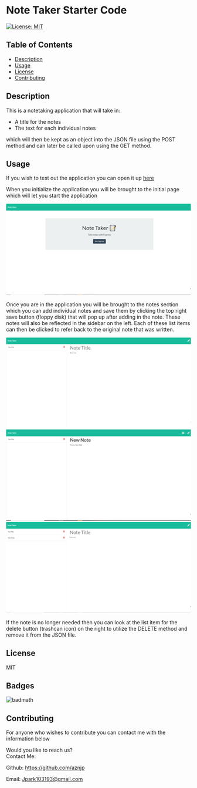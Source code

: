 # Note Taker Starter Code

[![License: MIT](https://img.shields.io/badge/License-MIT-yellow.svg)](https://opensource.org/licenses/MIT)

## Table of Contents

* [Description](#Description)
* [Usage](#Usage)
* [License](#License)
* [Contributing](#Contributing)

## Description
This is a notetaking application that will take in:

* A title for the notes
* The text for each individual notes

which will then be kept as an object into the JSON file using the POST method and can later be called upon using the GET method.


## Usage
If you wish to test out the application you can open it up <a href = "https://note-takaa.herokuapp.com/">here</a>

When you initialize the application you will be brought to the initial page which will let you start the application

![README screenshots](./public/assets/images/screenshot1.PNG)

Once you are in the application you will be brought to the notes section which you can add individual notes and save them by clicking the top right save button (floppy disk) that will pop up after adding in the note. These notes will also be reflected in the sidebar on the left. Each of these list items can then be clicked to refer back to the original note that was written.

![README screenshots](./public/assets/images/screenshot2.PNG)
![README screenshots](./public/assets/images/screenshot3.PNG)
![README screenshots](./public/assets/images/screenshot4.PNG)

If the note is no longer needed then you can look at the list item for the delete button (trashcan icon) on the right to utilize the DELETE method and remove it from the JSON file. 


## License
MIT  

## Badges
![badmath](https://img.shields.io/github/languages/top/nielsenjared/badmath)

## Contributing
For anyone who wishes to contribute you can contact me with the information below



Would you like to reach us?
</br>
Contact Me:

Github: https://github.com/aznjp

Email: Jpark103193@gmail.com